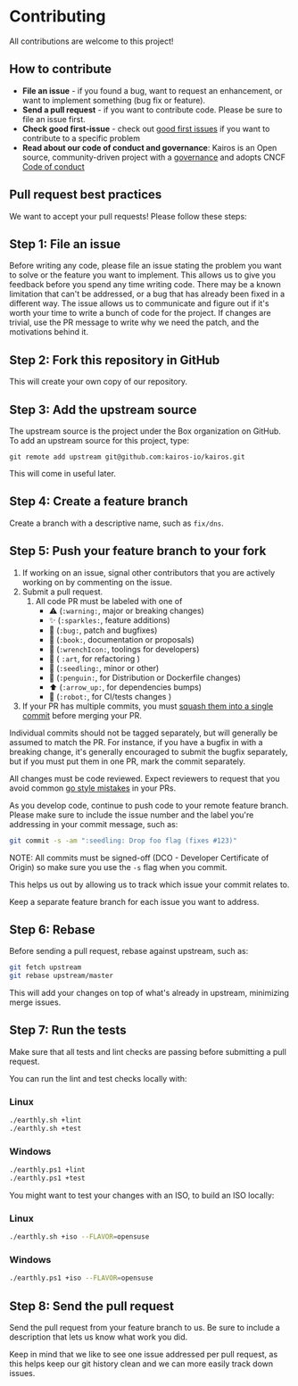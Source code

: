 Contributing
============

All contributions are welcome to this project!

How to contribute
-----------------

-  **File an issue** - if you found a bug, want to request an
   enhancement, or want to implement something (bug fix or feature).
-  **Send a pull request** - if you want to contribute code. Please be
   sure to file an issue first.
-  **Check good first-issue** - check out [good first issues](https://github.com/kairos-io/kairos/issues?q=is%3Aopen+is%3Aissue+label%3A%22good+first+issue%22) if you want to contribute to a specific problem
-  **Read about our code of conduct and governance**: Kairos is an Open source, community-driven project with a [governance](https://github.com/kairos-io/kairos/blob/master/GOVERNANCE.md) and adopts CNCF [Code of conduct](https://github.com/kairos-io/kairos/blob/master/CODE_OF_CONDUCT.md)

Pull request best practices
---------------------------

We want to accept your pull requests! Please follow these steps:

## Step 1: File an issue

Before writing any code, please file an issue stating the problem you
want to solve or the feature you want to implement. This allows us to
give you feedback before you spend any time writing code. There may be a
known limitation that can't be addressed, or a bug that has already been
fixed in a different way. The issue allows us to communicate and figure
out if it's worth your time to write a bunch of code for the project.
If changes are trivial, use the PR message to write why we need the patch, 
and the motivations behind it.

## Step 2: Fork this repository in GitHub

This will create your own copy of our repository.

## Step 3: Add the upstream source

The upstream source is the project under the Box organization on GitHub.
To add an upstream source for this project, type:

```
git remote add upstream git@github.com:kairos-io/kairos.git
```

This will come in useful later.

## Step 4: Create a feature branch

Create a branch with a descriptive name, such as ``fix/dns``.

## Step 5: Push your feature branch to your fork

1. If working on an issue, signal other contributors that you are actively working on by commenting on the issue.
1. Submit a pull request.
    1. All code PR must be labeled with one of
        - ⚠️ (`:warning:`, major or breaking changes)
        - ✨ (`:sparkles:`, feature additions)
        - 🐛 (`:bug:`, patch and bugfixes)
        - 📖 (`:book:`, documentation or proposals)
        - 🔧 (`:wrenchIcon:`, toolings for developers)
        - :art: ( `:art`, for refactoring )
        - 🌱 (`:seedling:`, minor or other)
        - :penguin: (`:penguin:`, for Distribution or Dockerfile changes)
        - :arrow_up: (`:arrow_up:`, for dependencies bumps)
        - :robot: (`:robot:`, for CI/tests changes )
1. If your PR has multiple commits, you must [squash them into a single commit](https://kubernetes.io/docs/contribute/new-content/open-a-pr/#squashing-commits) before merging your PR.

Individual commits should not be tagged separately, but will generally be
assumed to match the PR. For instance, if you have a bugfix in with
a breaking change, it's generally encouraged to submit the bugfix
separately, but if you must put them in one PR, mark the commit
separately.

All changes must be code reviewed. Expect reviewers to request that you
avoid common [go style mistakes](https://github.com/golang/go/wiki/CodeReviewComments) in your PRs.

As you develop code, continue to push code to your remote feature
branch. Please make sure to include the issue number and the label you're addressing
in your commit message, such as:

```bash
git commit -s -am ":seedling: Drop foo flag (fixes #123)"
```

NOTE: All commits must be signed-off (DCO - Developer Certificate of Origin) so make sure you use the `-s` flag when you commit.

This helps us out by allowing us to track which issue your commit
relates to.

Keep a separate feature branch for each issue you want to address.

## Step 6: Rebase

Before sending a pull request, rebase against upstream, such as:

```bash
git fetch upstream
git rebase upstream/master
```

This will add your changes on top of what's already in upstream,
minimizing merge issues.

## Step 7: Run the tests

Make sure that all tests and lint checks are passing before submitting a pull request.

You can run the lint and test checks locally with:

### Linux
```bash
./earthly.sh +lint
./earthly.sh +test
```

### Windows
```bash
./earthly.ps1 +lint
./earthly.ps1 +test
```

You might want to test your changes with an ISO, to build an ISO locally:

### Linux
```bash
./earthly.sh +iso --FLAVOR=opensuse
```

### Windows
```bash
./earthly.ps1 +iso --FLAVOR=opensuse
```

## Step 8: Send the pull request

Send the pull request from your feature branch to us. Be sure to include
a description that lets us know what work you did.

Keep in mind that we like to see one issue addressed per pull request,
as this helps keep our git history clean and we can more easily track
down issues.
